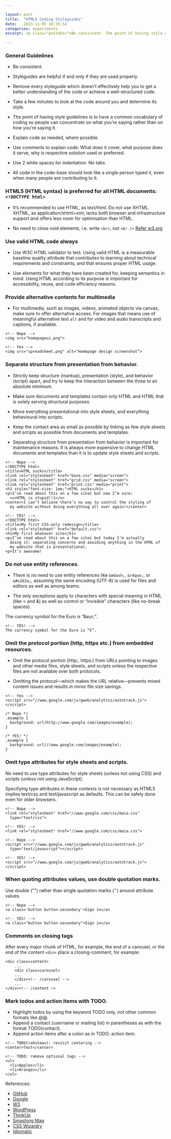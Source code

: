 ```yaml
---

layout: post
title:  "HTML5 Coding Styleguides"
date:   2013-11-05 16:35:54
categories: experiments
excerpt: <p class="postdesc">Be consistent. The point of having style guidelines is to have a common vocabulary of coding so people can concentrate on what you’re saying rather than on how you’re saying it.</p>

---
```


### General Guidelines

* Be consistent.

* Styleguides are helpful if and only if they are used properly.

* Remove every styleguide which doesn’t effectively help you to get a better understanding of the code or achieve a well-structured code.

* Take a few minutes to look at the code around you and determine its style.

* The point of having style guidelines is to have a common vocabulary of coding so people can concentrate on what you’re saying rather than on how you’re saying it.

* Explain code as needed, where possible.

* Use comments to explain code: What does it cover, what purpose does it serve, why is respective solution used or preferred.
* Use 2 white spaces for indentation. No tabs.
* All code in the code-base should look like a single person typed it, even when many people are contributing to it.


### HTML5 (HTML syntax) is preferred for all HTML documents: `<!DOCTYPE html>`

* It’s recommended to use HTML, as text/html. Do not use XHTML. XHTML, as application/xhtml+xml, lacks both browser and infrastructure support and offers less room for optimisation than HTML.

* No need to close void elements, i.e. write `<br>`, not `<br />` [Refer w3.org](http://dev.w3.org/html5/spec-author-view/syntax.html#syntax-start-tag)

### Use valid HTML code always

* Use W3C HTML validator to test. Using valid HTML is a measurable baseline quality attribute that contributes to learning about technical requirements and constraints, and that ensures proper HTML usage.

* Use elements for what they have been created for, keeping semantics in mind. Using HTML according to its purpose is important for accessibility, reuse, and code efficiency reasons.

### Provide alternative contents for multimedia

* For multimedia, such as images, videos, animated objects via canvas, make sure to offer alternative access. For images that means use of meaningful alternative text `alt` and for video and audio transcripts and captions, if available.

<p></p>

    <!-- Nope -->
    <img src="homepageui.png">

    <!-- Yes -->
    <img src="spreadsheet.png" alt="Homepage design screenshot”>


### Separate structure from presentation from behavior.

* Strictly keep structure (markup), presentation (style), and behavior (script) apart, and try to keep the interaction between the three to an absolute minimum.

* Make sure documents and templates contain only HTML and HTML that is solely serving structural purposes.

* Move everything presentational into style sheets, and everything behavioural into scripts.
* Keep the contact area as small as possible by linking as few style sheets and scripts as possible from documents and templates.
* Separating structure from presentation from behavior is important for maintenance reasons. It is always more expensive to change HTML documents and templates than it is to update style sheets and scripts.

<p></p>

    <!-- Nope -->
    <!DOCTYPE html>
    <title>HTML sucks</title>
    <link rel="stylesheet" href="base.css" media="screen">
    <link rel="stylesheet" href="grid.css" media="screen">
    <link rel="stylesheet" href="print.css" media="print">
    <h1 style="font-size: 1em;">HTML sucks</h1>
    <p>I’ve read about this on a few sites but now I’m sure:
      <u>HTML is stupid!!1</u>
    <center>I can’t believe there’s no way to control the styling of
      my website without doing everything all over again!</center>

    <!-- YES! -->
    <!DOCTYPE html>
    <title>My first CSS-only redesign</title>
    <link rel="stylesheet" href="default.css">
    <h1>My first whatever site</h1>
    <p>I’ve read about this on a few sites but today I’m actually
      doing it: separating concerns and avoiding anything in the HTML of
      my website that is presentational.
    <p>It’s awesome!




### Do not use entity references.

* There is no need to use entity references like `&mdash;`, `&rdquo;`, or `&#x263a;`, assuming the same encoding (UTF-8) is used for files and editors as well as among teams.

* The only exceptions apply to characters with special meaning in HTML (like < and &) as well as control or “invisible” characters (like no-break spaces).

<p></p>
    <!-- Nope -->
    The currency symbol for the Euro is &ldquo;&eur;&rdquo;.

    <!-- YES! -->
    The currency symbol for the Euro is “€”.




### Omit the protocol portion (http, https etc.) from embedded resources.

* Omit the protocol portion (http:, https:) from URLs pointing to images and other media files, style sheets, and scripts unless the respective files are not available over both protocols.

* Omitting the protocol—which makes the URL relative—prevents mixed content issues and results in minor file size savings.

<p></p>
    <!-- Nope -->
    <script src="http://www.google.com/js/gweb/analytics/autotrack.js"></script>

    <!-- Yes -->
    <script src="//www.google.com/js/gweb/analytics/autotrack.js"></script>

<p></p>

    /* Nope */
    .example {
      background: url(http://www.google.com/images/example);
    }

    /* YES! */
    .example {
      background: url(//www.google.com/images/example);
    }


### Omit type attributes for style sheets and scripts.

No need to use type attributes for style sheets (unless not using CSS) and scripts (unless not using JavaScript).

Specifying type attributes in these contexts is not necessary as HTML5 implies text/css and text/javascript as defaults. This can be safely done even for older browsers.


    <!-- Nope -->
    <link rel="stylesheet" href="//www.google.com/css/maia.css"
      type="text/css">

    <!-- YES! -->
    <link rel="stylesheet" href="//www.google.com/css/maia.css">

    <!-- Nope -->
    <script src="//www.google.com/js/gweb/analytics/autotrack.js"
      type="text/javascript"></script>

    <!-- YES! -->
    <script src="//www.google.com/js/gweb/analytics/autotrack.js"></script>


### When quoting attributes values, use double quotation marks.

Use double ("") rather than single quotation marks ('') around attribute values.


    <!-- Nope -->
    <a class='button button-secondary'>Sign in</a>

    <!-- YES! -->
    <a class="button button-secondary">Sign in</a>

### Comments on closing tags

After every major chunk of HTML, for example, the end of a carousel, or the end of the content `<div>` place a closing-comment, for example:

    <div class=content>
        ...
        <div class=carousel>
        ...
        </div><!-- /carousel -->
        ...
    </div><!-- /content —>


### Mark todos and action items with TODO.

* Highlight todos by using the keyword TODO only, not other common formats like @@.
* Append a contact (username or mailing list) in parentheses as with the format TODO(contact).
* Append action items after a colon as in TODO: action item.

<p></p>

    <!-- TODO(rahulmax): revisit centering -->
    <center>Test</center>

    <!-- TODO: remove optional tags -->
    <ul>
      <li>Apples</li>
      <li>Oranges</li>
    </ul>



References:

* [GitHub](https://github.com/styleguide/css)
* [Google](http://google-styleguide.googlecode.com/svn/trunk/htmlcssguide.xml)
* [W3](http://www.w3.org/TR/WCAG20/)
* [WordPress](http://make.wordpress.org/core/handbook/coding-standards/css/)
* [ThinkUp](https://github.com/ginatrapani/ThinkUp/wiki/Code-Style-Guide)
* [Smashing Mag](http://coding.smashingmagazine.com/2008/05/02/improving-code-readability-with-css-styleguides/)
* [CSS Wizardry](http://csswizardry.com/2012/04/my-html-css-coding-style/)
* [Idiomatic](https://github.com/necolas/idiomatic-css)
